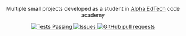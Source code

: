 <p align="center">
    Multiple small projects developed as a student in <a href='https://www.alphaedtech.org.br/' target="_blank" >Alpha EdTech</a> code academy
</p>

<p align="center">
    <a href="https://github.com/Dudeful/servers/actions">
      <img alt="Tests Passing" src="https://github.com/anuraghazra/github-readme-stats/workflows/Test/badge.svg" />
    </a>
    <!--<a href="https://codecov.io/gh/Dudeful/servers">
      <img src="https://codecov.io/gh/Dudeful/servers/branch/master/graph/badge.svg" />
    </a>-->
    <a href="https://github.com/Dudeful/servers/issues">
      <img alt="Issues" src="https://img.shields.io/github/issues/Dudeful/servers?color=0088ff" />
    </a>
    <a href="https://github.com/Dudeful/servers/pulls">
      <img alt="GitHub pull requests" src="https://img.shields.io/github/issues-pr/Dudeful/servers?color=0088ff" />
    </a>
  </p>

<!-- [![Anurag's GitHub stats](https://github-readme-stats.vercel.app/api?username=Dudeful&theme=dark&show_icons=true&count_private=true&hide=contribs)](https://github.com/anuraghazra/github-readme-stats) -->
